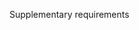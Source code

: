 <span id="title">Supplementary requirements</span>

<div id="body">

<include src="what/unit-inParent-asPanel.md" boilerplate />

</div>
